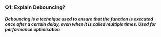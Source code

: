 ### Q1: Explain Debouncing?

##### Debouncing is a technique used to ensure that the function is executed once after a certain delay, even when it is called multiple times. Used for performance optimisation
